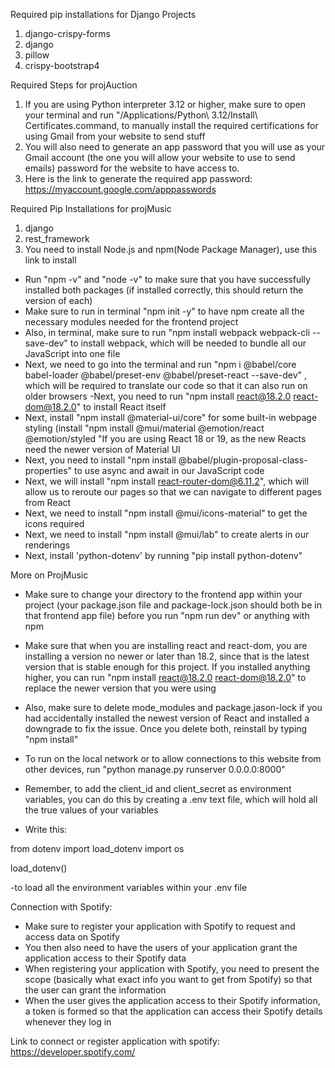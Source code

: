 Required pip installations for Django Projects
1. django-crispy-forms
2. django
3. pillow
4. crispy-bootstrap4

Required Steps for projAuction
1. If you are using Python interpreter 3.12 or higher, make sure to open your terminal and run "/Applications/Python\ 3.12/Install\ Certificates.command, to manually install the required certifications for using Gmail from your website to send stuff
2. You will also need to generate an app password that you will use as your Gmail account (the one you will allow your website to use to send emails) password for the website to have access to.
3. Here is the link to generate the required app password: https://myaccount.google.com/apppasswords

Required Pip Installations for projMusic
1. django
2. rest_framework
3. You need to install Node.js and npm(Node Package Manager), use this link to install [
](https://nodejs.org/)
- Run "npm -v" and "node -v" to make sure that you have successfully installed both packages (if installed correctly, this should return the version of each)
- Make sure to run in terminal "npm init -y" to have npm create all the necessary modules needed for the frontend project
- Also, in terminal, make sure to run "npm install webpack webpack-cli --save-dev" to install webpack, which will be needed to bundle all our JavaScript into one file
- Next, we need to go into the terminal and run "npm i @babel/core babel-loader @babel/preset-env @babel/preset-react --save-dev"
, which will be required to translate our code so that it can also run on older browsers
-Next, you need to run "npm install react@18.2.0 react-dom@18.2.0" to install React itself
- Next, install "npm install @material-ui/core" for some built-in webpage styling  (install "npm install @mui/material @emotion/react @emotion/styled
"If you are using React 18 or 19, as the new Reacts need the newer version of Material UI
- Next, you need to install "npm install @babel/plugin-proposal-class-properties" to use async and await in our JavaScript code
- Next, we will install "npm install react-router-dom@6.11.2", which will allow us to reroute our pages so that we can navigate to different pages from React
- Next, we need to install "npm install @mui/icons-material" to get the icons required
- Next, we need to install "npm install @mui/lab" to create alerts in our renderings
- Next, install 'python-dotenv' by running "pip install python-dotenv"


More on ProjMusic
- Make sure to change your directory to the frontend app within your project (your package.json file and package-lock.json should both be in that frontend app file) before you run "npm run dev" or anything
  with npm
- Make sure that when you are installing react and react-dom, you are installing a version no newer or later than 18.2, since that is the latest version that is stable enough for this project. If you installed anything higher, you can run "npm install react@18.2.0 react-dom@18.2.0" to replace the newer version that you were using
- Also, make sure to delete mode_modules and package.jason-lock if you had accidentally installed the newest version of React and installed a downgrade to fix the issue. Once you delete both, reinstall by typing "npm install"
- To run on the local network or to allow connections to this website from other devices, run "python manage.py runserver 0.0.0.0:8000"

  
- Remember, to add the client_id and client_secret as environment variables, you can do this by creating a .env text file, which will hold all the true values of your variables
- Write this:

from dotenv import load_dotenv
import os

load_dotenv()

-to load all the environment variables within your .env file

Connection with Spotify:
- Make sure to register your application with Spotify to request and access data on Spotify
- You then also need to have the users of your application grant the application access to their Spotify data
- When registering your application with Spotify, you need to present the scope (basically what exact info you want to get from Spotify) so that the user can grant the information
- When the user gives the application access to their Spotify information, a token is formed so that the application can access their Spotify details whenever they log in


Link to connect or register application with spotify:
https://developer.spotify.com/
